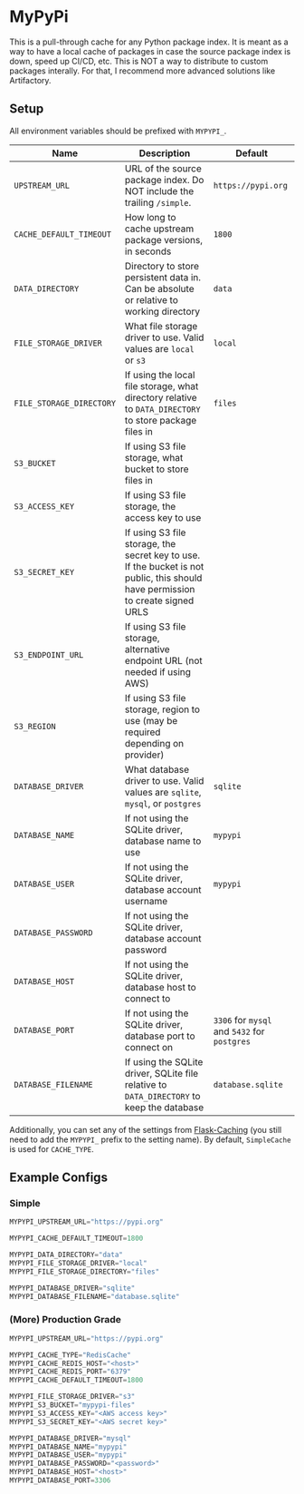 # MyPyPi

This is a pull-through cache for any Python package index. It is meant as a way
to have a local cache of packages in case the source package index is down, speed
up CI/CD, etc. This is NOT a way to distribute to custom packages interally.
For that, I recommend more advanced solutions like Artifactory.

## Setup

All environment variables should be prefixed with `MYPYPI_`.

| Name                     | Description                                                                                                                     | Default                                      |
| ------------------------ | ------------------------------------------------------------------------------------------------------------------------------- | -------------------------------------------- |
| `UPSTREAM_URL`           | URL of the source package index. Do NOT include the trailing `/simple`.                                                         | `https://pypi.org`                           |
| `CACHE_DEFAULT_TIMEOUT`  | How long to cache upstream package versions, in seconds                                                                         | `1800`                                       |
| `DATA_DIRECTORY`         | Directory to store persistent data in. Can be absolute or relative to working directory                                         | `data`                                       |
| `FILE_STORAGE_DRIVER`    | What file storage driver to use. Valid values are `local` or `s3`                                                               | `local`                                      |
| `FILE_STORAGE_DIRECTORY` | If using the local file storage, what directory relative to `DATA_DIRECTORY` to store package files in                          | `files`                                      |
| `S3_BUCKET`              | If using S3 file storage, what bucket to store files in                                                                         |                                              |
| `S3_ACCESS_KEY`          | If using S3 file storage, the access key to use                                                                                 |                                              |
| `S3_SECRET_KEY`          | If using S3 file storage, the secret key to use. If the bucket is not public, this should have permission to create signed URLS |                                              |
| `S3_ENDPOINT_URL`        | If using S3 file storage, alternative endpoint URL (not needed if using AWS)                                                    |                                              |
| `S3_REGION`              | If using S3 file storage, region to use (may be required depending on provider)                                                 |                                              |
| `DATABASE_DRIVER`        | What database driver to use. Valid values are `sqlite`, `mysql`, or `postgres`                                                  | `sqlite`                                     |
| `DATABASE_NAME`          | If not using the SQLite driver, database name to use                                                                            | `mypypi`                                     |
| `DATABASE_USER`          | If not using the SQLite driver, database account username                                                                       | `mypypi`                                     |
| `DATABASE_PASSWORD`      | If not using the SQLite driver, database account password                                                                       |                                              |
| `DATABASE_HOST`          | If not using the SQLite driver, database host to connect to                                                                     |                                              |
| `DATABASE_PORT`          | If not using the SQLite driver, database port to connect on                                                                     | `3306` for `mysql` and `5432` for `postgres` |
| `DATABASE_FILENAME`      | If using the SQLite driver, SQLite file relative to `DATA_DIRECTORY` to keep the database                                       | `database.sqlite`                            |

Additionally, you can set any of the settings from
[Flask-Caching](https://flask-caching.readthedocs.io/en/latest/#configuring-flask-caching)
(you still need to add the `MYPYPI_` prefix to the setting name). By default,
`SimpleCache` is used for `CACHE_TYPE`.

## Example Configs

### Simple

```python
MYPYPI_UPSTREAM_URL="https://pypi.org"

MYPYPI_CACHE_DEFAULT_TIMEOUT=1800

MYPYPI_DATA_DIRECTORY="data"
MYPYPI_FILE_STORAGE_DRIVER="local"
MYPYPI_FILE_STORAGE_DIRECTORY="files"

MYPYPI_DATABASE_DRIVER="sqlite"
MYPYPI_DATABASE_FILENAME="database.sqlite"
```

### (More) Production Grade

```python
MYPYPI_UPSTREAM_URL="https://pypi.org"

MYPYPI_CACHE_TYPE="RedisCache"
MYPYPI_CACHE_REDIS_HOST="<host>"
MYPYPI_CACHE_REDIS_PORT="6379"
MYPYPI_CACHE_DEFAULT_TIMEOUT=1800

MYPYPI_FILE_STORAGE_DRIVER="s3"
MYPYPI_S3_BUCKET="mypypi-files"
MYPYPI_S3_ACCESS_KEY="<AWS access key>"
MYPYPI_S3_SECRET_KEY="<AWS secret key>"

MYPYPI_DATABASE_DRIVER="mysql"
MYPYPI_DATABASE_NAME="mypypi"
MYPYPI_DATABASE_USER="mypypi"
MYPYPI_DATABASE_PASSWORD="<password>"
MYPYPI_DATABASE_HOST="<host>"
MYPYPI_DATABASE_PORT=3306
```

